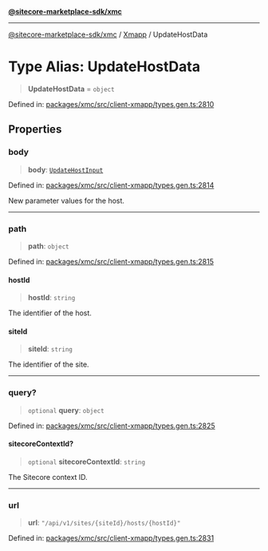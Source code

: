 [**@sitecore-marketplace-sdk/xmc**](../../../../README.md)

***

[@sitecore-marketplace-sdk/xmc](../../../../README.md) / [Xmapp](../README.md) / UpdateHostData

# Type Alias: UpdateHostData

> **UpdateHostData** = `object`

Defined in: [packages/xmc/src/client-xmapp/types.gen.ts:2810](https://github.com/Sitecore/marketplace-sdk/blob/main/packages/xmc/src/client-xmapp/types.gen.ts#L2810)

## Properties

### body

> **body**: [`UpdateHostInput`](UpdateHostInput.md)

Defined in: [packages/xmc/src/client-xmapp/types.gen.ts:2814](https://github.com/Sitecore/marketplace-sdk/blob/main/packages/xmc/src/client-xmapp/types.gen.ts#L2814)

New parameter values for the host.

***

### path

> **path**: `object`

Defined in: [packages/xmc/src/client-xmapp/types.gen.ts:2815](https://github.com/Sitecore/marketplace-sdk/blob/main/packages/xmc/src/client-xmapp/types.gen.ts#L2815)

#### hostId

> **hostId**: `string`

The identifier of the host.

#### siteId

> **siteId**: `string`

The identifier of the site.

***

### query?

> `optional` **query**: `object`

Defined in: [packages/xmc/src/client-xmapp/types.gen.ts:2825](https://github.com/Sitecore/marketplace-sdk/blob/main/packages/xmc/src/client-xmapp/types.gen.ts#L2825)

#### sitecoreContextId?

> `optional` **sitecoreContextId**: `string`

The Sitecore context ID.

***

### url

> **url**: `"/api/v1/sites/{siteId}/hosts/{hostId}"`

Defined in: [packages/xmc/src/client-xmapp/types.gen.ts:2831](https://github.com/Sitecore/marketplace-sdk/blob/main/packages/xmc/src/client-xmapp/types.gen.ts#L2831)

